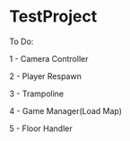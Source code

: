 # TestProject
To Do:

1 - Camera Controller

2 - Player Respawn

3 - Trampoline

4 - Game Manager(Load Map)

5 - Floor Handler
